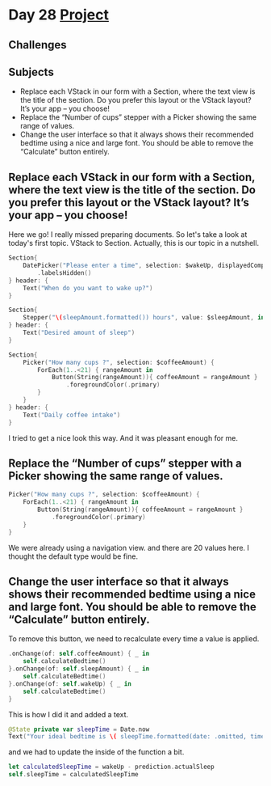 # Day 28 <a href="https://github.com/devmehmetates/365-day-of-code/tree/main/SwiftUI/Projects/BetterRest/BetterRest"> Project </a>

## Challenges

## Subjects

+ Replace each VStack in our form with a Section, where the text view is the title of the section. Do you prefer this layout or the VStack layout? It’s your app – you choose!
+ Replace the “Number of cups” stepper with a Picker showing the same range of values.
+ Change the user interface so that it always shows their recommended bedtime using a nice and large font. You should be able to remove the “Calculate” button entirely.

## Replace each VStack in our form with a Section, where the text view is the title of the section. Do you prefer this layout or the VStack layout? It’s your app – you choose!
Here we go! I really missed preparing documents. So let's take a look at today's first topic. VStack to Section. Actually, this is our topic in a nutshell.
```swift
Section{
    DatePicker("Please enter a time", selection: $wakeUp, displayedComponents: .hourAndMinute)
        .labelsHidden()
} header: {
    Text("When do you want to wake up?")
}

Section{
    Stepper("\(sleepAmount.formatted()) hours", value: $sleepAmount, in: 4...12, step: 0.25)
} header: {
    Text("Desired amount of sleep")
}

Section{
    Picker("How many cups ?", selection: $coffeeAmount) {
        ForEach(1..<21) { rangeAmount in
            Button(String(rangeAmount)){ coffeeAmount = rangeAmount }
                .foregroundColor(.primary)
        }
    }
} header: {
    Text("Daily coffee intake")
}
```
I tried to get a nice look this way. And it was pleasant enough for me.

## Replace the “Number of cups” stepper with a Picker showing the same range of values.

```swift
Picker("How many cups ?", selection: $coffeeAmount) {
    ForEach(1..<21) { rangeAmount in
        Button(String(rangeAmount)){ coffeeAmount = rangeAmount }
            .foregroundColor(.primary)
    }
}
```
We were already using a navigation view. and there are 20 values here. I thought the default type would be fine.

## Change the user interface so that it always shows their recommended bedtime using a nice and large font. You should be able to remove the “Calculate” button entirely.
To remove this button, we need to recalculate every time a value is applied.
```swift
.onChange(of: self.coffeeAmount) { _ in
    self.calculateBedtime()
}.onChange(of: self.sleepAmount) { _ in
    self.calculateBedtime()
}.onChange(of: self.wakeUp) { _ in
    self.calculateBedtime()
}
```
This is how I did it and added a text.
```swift
@State private var sleepTime = Date.now
Text("Your ideal bedtime is \( sleepTime.formatted(date: .omitted, time: .shortened)) hour.")
```
and we had to update the inside of the function a bit.
```swift
let calculatedSleepTime = wakeUp - prediction.actualSleep
self.sleepTime = calculatedSleepTime
```
